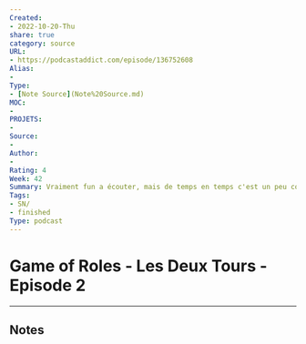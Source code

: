 ```yaml
---
Created: 
- 2022-10-20-Thu
share: true 
category: source
URL:
- https://podcastaddict.com/episode/136752608
Alias:
- 
Type: 
- [Note Source](Note%20Source.md)
MOC:
- 
PROJETS:
- 
Source:
- 
Author:
- 
Rating: 4
Week: 42
Summary: Vraiment fun a écouter, mais de temps en temps c'est un peu compliqué de tout suivre vu que tout le monde parle en même temps.
Tags:
- SN/
- finished
Type: podcast
---
```


# Game of Roles - Les Deux Tours - Episode 2


***

## Notes
